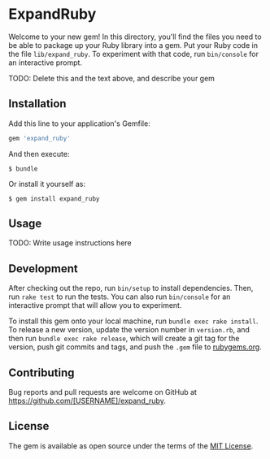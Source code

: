 # ExpandRuby

Welcome to your new gem! In this directory, you'll find the files you need to be able to package up your Ruby library into a gem. Put your Ruby code in the file `lib/expand_ruby`. To experiment with that code, run `bin/console` for an interactive prompt.

TODO: Delete this and the text above, and describe your gem

## Installation

Add this line to your application's Gemfile:

```ruby
gem 'expand_ruby'
```

And then execute:

    $ bundle

Or install it yourself as:

    $ gem install expand_ruby

## Usage

TODO: Write usage instructions here

## Development

After checking out the repo, run `bin/setup` to install dependencies. Then, run `rake test` to run the tests. You can also run `bin/console` for an interactive prompt that will allow you to experiment.

To install this gem onto your local machine, run `bundle exec rake install`. To release a new version, update the version number in `version.rb`, and then run `bundle exec rake release`, which will create a git tag for the version, push git commits and tags, and push the `.gem` file to [rubygems.org](https://rubygems.org).

## Contributing

Bug reports and pull requests are welcome on GitHub at https://github.com/[USERNAME]/expand_ruby.


## License

The gem is available as open source under the terms of the [MIT License](http://opensource.org/licenses/MIT).

